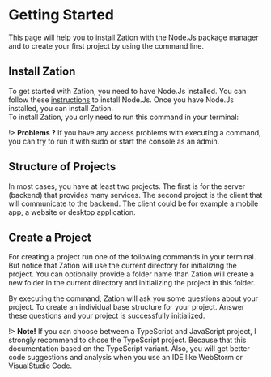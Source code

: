 # Getting Started
This page will help you to install Zation with the Node.Js package manager and to create your first project by using the command line.

## Install Zation

To get started with Zation, you need to have Node.Js installed. 
You can follow these [instructions](https://nodejs.org/en/download/package-manager/) to install Node.Js. 
Once you have Node.Js installed, you can install Zation.  
To install Zation, you only need to run this command in your terminal:

[](../_code/install.sh ':include :type=bash')

!> **Problems ?** If you have any access problems with executing a command, you can try to run it with sudo or start the console as an admin.

## Structure of Projects

In most cases, you have at least two projects. 
The first is for the server (backend) that provides many services.
The second project is the client that will communicate to the backend. 
The client could be for example a mobile app, a website or desktop application.

## Create a Project 

For creating a project run one of the following commands in your terminal. 
But notice that Zation will use the current directory for initializing the project. 
You can optionally provide a folder name than Zation will create a new folder in the current directory and initializing the project in this folder.

[](../_code/createProject.sh ':include :type=bash')

By executing the command, Zation will ask you some questions about your project.
To create an individual base structure for your project.
Answer these questions and your project is successfully initialized.

!> **Note!** If you can choose between a TypeScript and JavaScript project, I strongly recommend to chose the TypeScript project. 
Because that this documentation based on the TypeScript variant. 
Also, you will get better code suggestions and analysis when you use an IDE like WebStorm or VisualStudio Code.
